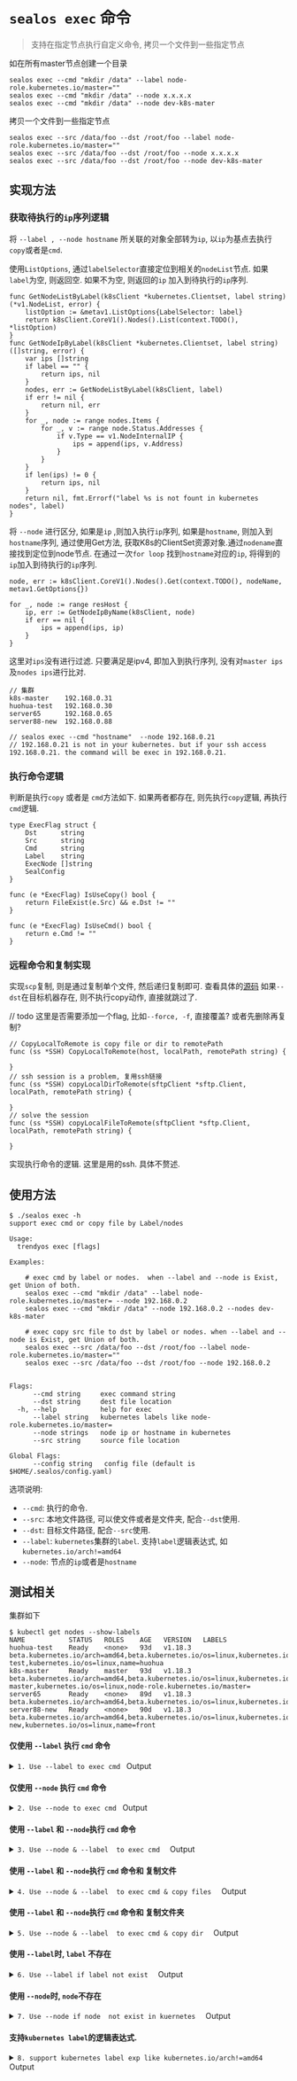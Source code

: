 # `sealos exec` 命令

>  支持在指定节点执行自定义命令, 拷贝一个文件到一些指定节点

如在所有master节点创建一个目录

```
sealos exec --cmd "mkdir /data" --label node-role.kubernetes.io/master=""
sealos exec --cmd "mkdir /data" --node x.x.x.x
sealos exec --cmd "mkdir /data" --node dev-k8s-mater 
```

拷贝一个文件到一些指定节点

```
sealos exec --src /data/foo --dst /root/foo --label node-role.kubernetes.io/master=""
sealos exec --src /data/foo --dst /root/foo --node x.x.x.x
sealos exec --src /data/foo --dst /root/foo --node dev-k8s-mater 
```

## 实现方法

### 获取待执行的`ip`序列逻辑

 将 `--label , --node hostname` 所关联的对象全部转为`ip`, 以`ip`为基点去执行`copy`或者是`cmd`. 

使用`ListOptions`, 通过`labelSelector`直接定位到相关的`nodeList`节点. 如果`label`为空, 则返回空. 如果不为空, 则返回的`ip` 加入到待执行的`ip`序列. 

```
func GetNodeListByLabel(k8sClient *kubernetes.Clientset, label string) (*v1.NodeList, error) {
	listOption := &metav1.ListOptions{LabelSelector: label}
	return k8sClient.CoreV1().Nodes().List(context.TODO(), *listOption)
}
func GetNodeIpByLabel(k8sClient *kubernetes.Clientset, label string) ([]string, error) {
	var ips []string
	if label == "" {
		return ips, nil
	}
	nodes, err := GetNodeListByLabel(k8sClient, label)
	if err != nil {
		return nil, err
	}
	for _, node := range nodes.Items {
		for _, v := range node.Status.Addresses {
			if v.Type == v1.NodeInternalIP {
				ips = append(ips, v.Address)
			}
		}
	}
	if len(ips) != 0 {
		return ips, nil
	}
	return nil, fmt.Errorf("label %s is not fount in kubernetes nodes", label)
}
```

将 `--node` 进行区分, 如果是`ip` ,则加入执行`ip`序列, 如果是`hostname`, 则加入到`hostname`序列, 通过使用Get方法, 获取K8s的ClientSet资源对象.通过`nodename`直接找到定位到node节点. 在通过一次`for loop` 找到`hostname`对应的`ip`, 将得到的`ip`加入到待执行的`ip`序列.

```
node, err := k8sClient.CoreV1().Nodes().Get(context.TODO(), nodeName, metav1.GetOptions{})

for _, node := range resHost {
	ip, err := GetNodeIpByName(k8sClient, node)
	if err == nil {
		ips = append(ips, ip)
	}
}
```

这里对`ips`没有进行过滤. 只要满足是ipv4, 即加入到执行序列, 没有对`master ips`及`nodes ips`进行比对. 

```
// 集群 
k8s-master    192.168.0.31
huohua-test   192.168.0.30
server65      192.168.0.65
server88-new  192.168.0.88

// sealos exec --cmd "hostname"  --node 192.168.0.21 
// 192.168.0.21 is not in your kubernetes. but if your ssh access 192.168.0.21. the command will be exec in 192.168.0.21.  
```

### 执行命令逻辑

判断是执行`copy` 或者是 `cmd`方法如下. 如果两者都存在, 则先执行`copy`逻辑, 再执行`cmd`逻辑.

```
type ExecFlag struct {
	Dst      string
	Src      string
	Cmd      string
	Label    string
	ExecNode []string
	SealConfig
}

func (e *ExecFlag) IsUseCopy() bool {
	return FileExist(e.Src) && e.Dst != ""
}

func (e *ExecFlag) IsUseCmd() bool {
	return e.Cmd != ""
}
```

### 远程命令和复制实现

实现`scp`复制, 则是通过复制单个文件, 然后递归复制即可. 查看具体的[源码](https://github.com/fanux/sealos/blob/master/pkg/sshcmd/sshutil/scp.go)
如果`--dst`在目标机器存在, 则不执行copy动作, 直接就跳过了. 

// todo
这里是否需要添加一个flag, 比如`--force, -f`, 直接覆盖? 或者先删除再复制?

```
// CopyLocalToRemote is copy file or dir to remotePath
func (ss *SSH) CopyLocalToRemote(host, localPath, remotePath string) {

}
// ssh session is a problem, 复用ssh链接
func (ss *SSH) copyLocalDirToRemote(sftpClient *sftp.Client, localPath, remotePath string) {

}
// solve the session
func (ss *SSH) copyLocalFileToRemote(sftpClient *sftp.Client, localPath, remotePath string) {

}
```

实现执行命令的逻辑. 这里是用的ssh. 具体不赘述.

## 使用方法

```
$ ./sealos exec -h
support exec cmd or copy file by Label/nodes

Usage:
  trendyos exec [flags]

Examples:

	# exec cmd by label or nodes.  when --label and --node is Exist, get Union of both.
	sealos exec --cmd "mkdir /data" --label node-role.kubernetes.io/master= --node 192.168.0.2
	sealos exec --cmd "mkdir /data" --node 192.168.0.2 --nodes dev-k8s-mater
	
	# exec copy src file to dst by label or nodes. when --label and --node is Exist, get Union of both.
	sealos exec --src /data/foo --dst /root/foo --label node-role.kubernetes.io/master=""
	sealos exec --src /data/foo --dst /root/foo --node 192.168.0.2


Flags:
      --cmd string     exec command string
      --dst string     dest file location
  -h, --help           help for exec
      --label string   kubernetes labels like node-role.kubernetes.io/master=
      --node strings   node ip or hostname in kubernetes
      --src string     source file location

Global Flags:
      --config string   config file (default is $HOME/.sealos/config.yaml)
```

选项说明: 

- `--cmd`:  执行的命令.
- `--src`: 本地文件路径, 可以使文件或者是文件夹, 配合`--dst`使用.
- `--dst`: 目标文件路径, 配合`--src`使用.
- `--label`: `kubernetes`集群的`label`. 支持`label`逻辑表达式, 如 `kubernetes.io/arch!=amd64` 
- `--node`: 节点的`ip`或者是`hostname`

## 测试相关

集群如下

```
$ kubectl get nodes --show-labels
NAME           STATUS   ROLES    AGE   VERSION   LABELS
huohua-test    Ready    <none>   93d   v1.18.3   beta.kubernetes.io/arch=amd64,beta.kubernetes.io/os=linux,kubernetes.io/arch=amd64,kubernetes.io/hostname=huohua-test,kubernetes.io/os=linux,name=huohua
k8s-master     Ready    master   93d   v1.18.3   beta.kubernetes.io/arch=amd64,beta.kubernetes.io/os=linux,kubernetes.io/arch=amd64,kubernetes.io/hostname=k8s-master,kubernetes.io/os=linux,node-role.kubernetes.io/master=
server65       Ready    <none>   89d   v1.18.3   beta.kubernetes.io/arch=amd64,beta.kubernetes.io/os=linux,kubernetes.io/arch=amd64,kubernetes.io/hostname=server65,kubernetes.io/os=linux
server88-new   Ready    <none>   90d   v1.18.3   beta.kubernetes.io/arch=amd64,beta.kubernetes.io/os=linux,kubernetes.io/arch=amd64,kubernetes.io/hostname=server88-new,kubernetes.io/os=linux,name=front
```

#### 仅使用 `--label` 执行 `cmd` 命令

<details><summary><code>1. Use --label to exec cmd </code> Output</summary><br><pre>
$ ./sealos exec --cmd "hostname "  --label beta.kubernetes.io/arch=amd64  
19:09:35 [INFO] [ssh.go:57] [ssh][192.168.0.88] cd /tmp && hostname 
19:09:35 [INFO] [ssh.go:57] [ssh][192.168.0.31] cd /tmp && hostname 
19:09:35 [INFO] [ssh.go:57] [ssh][192.168.0.30] cd /tmp && hostname 
19:09:35 [INFO] [ssh.go:57] [ssh][192.168.0.65] cd /tmp && hostname 
19:09:35 [INFO] [ssh.go:50] [192.168.0.88] server88-new
19:09:35 [INFO] [ssh.go:50] [192.168.0.30] huohua-test
19:09:35 [INFO] [ssh.go:50] [192.168.0.65] server65
19:09:36 [INFO] [ssh.go:50] [192.168.0.31] k8s-master
</pre></details>

#### 仅使用 `--node` 执行 `cmd` 命令

<details><summary><code>2. Use --node to exec cmd </code> Output</summary><br><pre>
$ ./sealos exec --cmd "hostname -i"  --node huohua-test --node 192.168.0.65 
19:20:47 [INFO] [ssh.go:57] [ssh][192.168.0.30] cd /tmp && hostname -i
19:20:47 [INFO] [ssh.go:57] [ssh][192.168.0.65] cd /tmp && hostname -i
19:20:47 [INFO] [ssh.go:50] [192.168.0.30] 192.168.0.30
19:20:47 [INFO] [ssh.go:50] [192.168.0.65] 192.168.0.65
</pre></details>

#### 使用 `--label` 和 `--node`执行 `cmd` 命令

<details><summary><code>3. Use --node & --label  to exec cmd  </code> Output</summary><br><pre>
$ ./sealos exec --cmd "hostname -i"  --node huohua-test  --label node-role.kubernetes.io/master=  
19:21:44 [INFO] [ssh.go:57] [ssh][192.168.0.30] cd /tmp && hostname -i
19:21:44 [INFO] [ssh.go:57] [ssh][192.168.0.31] cd /tmp && hostname -i
19:21:44 [INFO] [ssh.go:50] [192.168.0.30] 192.168.0.30
19:21:45 [INFO] [ssh.go:50] [192.168.0.31] 192.168.0.31
</pre></details>

#### 使用 `--label` 和 `--node`执行 `cmd` 命令和 复制文件

<details><summary><code>4. Use --node & --label  to exec cmd & copy files  </code> Output</summary><br><pre>
$ ./sealos exec --cmd "ls -lh /data/01.txt" --src /root/01.txt --dst /data/01.txt  --node huohua-test  --label node-role.kubernetes.io/master=  
19:23:01 [INFO] [ssh.go:12] [ssh][192.168.0.30] ls -l /data/01.txt 2>/dev/null |wc -l
19:23:01 [INFO] [ssh.go:12] [ssh][192.168.0.31] ls -l /data/01.txt 2>/dev/null |wc -l
19:23:01 [DEBG] [ssh.go:24] [ssh][192.168.0.30]command result is: 0
19:23:02 [INFO] [scp.go:328] [ssh]transfer [/root/01.txt] total size is: 2.11MB ;speed is 2MB
19:23:02 [DEBG] [ssh.go:24] [ssh][192.168.0.31]command result is: 0
19:23:02 [INFO] [scp.go:328] [ssh]transfer [/root/01.txt] total size is: 2.11MB ;speed is 2MB
19:23:02 [INFO] [ssh.go:57] [ssh][192.168.0.30] cd /tmp && ls -lh /data/01.txt
19:23:02 [INFO] [ssh.go:57] [ssh][192.168.0.31] cd /tmp && ls -lh /data/01.txt
19:23:02 [INFO] [ssh.go:50] [192.168.0.30] -rw-r--r-- 1 root root 2.2M 9月   4 19:23 /data/01.txt
19:23:03 [INFO] [ssh.go:50] [192.168.0.31] -rw-r--r--. 1 root root 2.2M Sep  4 19:23 /data/01.txt
</pre></details>

#### 使用 `--label` 和 `--node`执行 `cmd` 命令和 复制文件夹

<details><summary><code>5. Use --node & --label  to exec cmd & copy dir  </code> Output</summary><br><pre>
$ ./sealos exec --cmd "ls -lh /data/test" --src /root/test --dst /data/test  --node huohua-test  --label node-role.kubernetes.io/master=  
19:24:24 [INFO] [ssh.go:12] [ssh][192.168.0.30] ls -l /data/test 2>/dev/null |wc -l
19:24:24 [INFO] [ssh.go:12] [ssh][192.168.0.31] ls -l /data/test 2>/dev/null |wc -l
19:24:24 [DEBG] [ssh.go:24] [ssh][192.168.0.30]command result is: 0
19:24:24 [INFO] [scp.go:328] [ssh]transfer [/root/test/crontab.yaml] total size is: 1.19KB ;speed is 1KB
19:24:24 [INFO] [scp.go:328] [ssh]transfer [/root/test/crontab.yaml.bak] total size is: 2.23KB ;speed is 2KB
19:24:24 [DEBG] [ssh.go:24] [ssh][192.168.0.31]command result is: 0
19:24:25 [INFO] [scp.go:328] [ssh]transfer [/root/test/crontab.yaml] total size is: 1.19KB ;speed is 1KB
19:24:25 [INFO] [scp.go:328] [ssh]transfer [/root/test/crontab.yaml.bak] total size is: 2.23KB ;speed is 2KB
19:24:25 [INFO] [ssh.go:57] [ssh][192.168.0.30] cd /tmp && ls -lh /data/test
19:24:25 [INFO] [ssh.go:57] [ssh][192.168.0.31] cd /tmp && ls -lh /data/test
19:24:25 [INFO] [ssh.go:50] [192.168.0.30] 总用量 8.0K
19:24:25 [INFO] [ssh.go:50] [192.168.0.30] -rw-r--r-- 1 root root 1.2K 9月   4 19:24 crontab.yaml
19:24:25 [INFO] [ssh.go:50] [192.168.0.31] total 8.0K
</pre></details>

#### 使用 `--label`时,  `label` 不存在

<details><summary><code>6. Use --label if label not exist  </code> Output</summary><br><pre>
$ ./sealos exec --cmd "hostname -i"  --node huohua-test  --label node-role.kubernete.
12:48:25 [EROR] [exec.go:53] get ips err:  unable to parse requirement: invalid label key "node-role.kubernete.": name part must consist of alphanumeric characters, '-', '_' or '.', and must start and end with an alphanumeric character (e.g. 'MyName',  or 'my.name',  or '123-abc', regex used for validation is '([A-Za-z0-9][-A-Za-z0-9_.]*)?[A-Za-z0-9]')
$ ./sealos exec --cmd "hostname -i"  --node huohua-test  --label node-role.kubernete               
12:48:42 [EROR] [exec.go:53] get ips err:  label node-role.kubernete is not fount in kubernetes nodes
</pre></details>

#### 使用 `--node`时,  `node`不存在

<details><summary><code>7. Use --node if node  not exist in kuernetes  </code> Output</summary><br><pre>
12:50:05 [INFO] [ssh.go:50] [192.168.0.88] server88-new
12:50:05 [INFO] [ssh.go:50] [192.168.0.30] huohua-test
12:50:05 [INFO] [ssh.go:50] [192.168.0.65] server65
12:50:05 [INFO] [ssh.go:50] [192.168.0.31] k8s-master
## this will output nothing   
$ ./sealos exec --cmd "hostname -i"  --node huohua-test031
## only exec on exsit nodes.
./sealos exec --cmd "hostname -i"  --node huohua-test031 --node 192.168.0.65
12:51:28 [INFO] [ssh.go:57] [ssh][192.168.0.65] cd /tmp && hostname -i
12:51:29 [INFO] [ssh.go:50] [192.168.0.65] 192.168.0.65
## when nodes ip is format but is not in kubernetes, will appear ssh session error , timeout. 
$ ./sealos exec --cmd "hostname -i"  --node huohua-test031 --node 192.168.9.65
12:52:14 [INFO] [ssh.go:57] [ssh][192.168.9.65] cd /tmp && hostname -i
12:53:14 [EROR] [ssh.go:60] [ssh][192.168.9.65]Error create ssh session failed,dial tcp 192.168.9.65:22: i/o timeout
</pre></details>

#### 支持`kubernetes label`的逻辑表达式. 

<details><summary><code>8. support kubernetes label exp like kubernetes.io/arch!=amd64  </code> Output</summary><br><pre>
$ kubectl get nodes --show-labels
NAME           STATUS   ROLES    AGE   VERSION   LABELS
huohua-test    Ready    <none>   93d   v1.18.3   beta.kubernetes.io/arch=amd64,beta.kubernetes.io/os=linux,kubernetes.io/arch=amd64,kubernetes.io/hostname=huohua-test,kubernetes.io/os=linux,name=huohua
k8s-master     Ready    master   93d   v1.18.3   beta.kubernetes.io/arch=amd64,beta.kubernetes.io/os=linux,kubernetes.io/arch=amd64,kubernetes.io/hostname=k8s-master,kubernetes.io/os=linux,node-role.kubernetes.io/master=
server65       Ready    <none>   89d   v1.18.3   beta.kubernetes.io/arch=amd64,beta.kubernetes.io/os=linux,kubernetes.io/arch=amd64,kubernetes.io/hostname=server65,kubernetes.io/os=linux
server88-new   Ready    <none>   89d   v1.18.3   beta.kubernetes.io/arch=amd64,beta.kubernetes.io/os=linux,kubernetes.io/arch=amd64,kubernetes.io/hostname=server88-new,kubernetes.io/os=linux,name=front
$ ./sealos exec --cmd  "hostname -i"  --label name!=front 
09:17:21 [INFO] [ssh.go:57] [ssh][192.168.0.65] cd /tmp && hostname -i
09:17:21 [INFO] [ssh.go:57] [ssh][192.168.0.30] cd /tmp && hostname -i
09:17:21 [INFO] [ssh.go:57] [ssh][192.168.0.31] cd /tmp && hostname -i
09:17:21 [INFO] [ssh.go:50] [192.168.0.30] 192.168.0.30
09:17:21 [INFO] [ssh.go:50] [192.168.0.65] 192.168.0.65
09:17:21 [INFO] [ssh.go:50] [192.168.0.31] 192.168.0.31
</pre></details>

